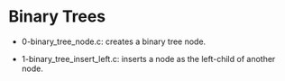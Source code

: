 # Binary Trees

* 0-binary_tree_node.c: creates a binary tree node.

* 1-binary_tree_insert_left.c: inserts a node as the left-child of another node.


